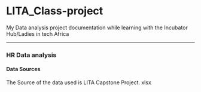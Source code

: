 # LITA_Class-project
My Data analysis project documentation while learning with the Incubator Hub/Ladies in tech Africa 

---

### HR Data analysis 

#### Data Sources
The Source of the data used is LITA Capstone Project. xlsx 
